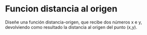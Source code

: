 # Funcion distancia al origen

Diseñe una función distancia-origen, que recibe dos números x e y, devolviendo como resultado la distancia al origen del punto (x,y).